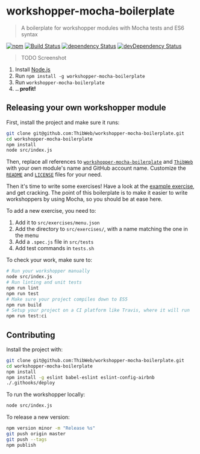 workshopper-mocha-boilerplate
==========

> A boilerplate for workshopper modules with Mocha tests and ES6 syntax

[![npm](https://img.shields.io/npm/v/workshopper-mocha-boilerplate.svg?style=flat-square)](https://www.npmjs.com/package/workshopper-mocha-boilerplate) [![Build Status](https://img.shields.io/travis/ThibWeb/workshopper-mocha-boilerplate.svg?style=flat-square)](https://travis-ci.org/ThibWeb/workshopper-mocha-boilerplate) [![dependency Status](https://img.shields.io/david/ThibWeb/workshopper-mocha-boilerplate.svg?style=flat-square)](https://david-dm.org/ThibWeb/workshopper-mocha-boilerplate) [![devDependency Status](https://img.shields.io/david/dev/ThibWeb/workshopper-mocha-boilerplate.svg?style=flat-square)](https://david-dm.org/ThibWeb/workshopper-mocha-boilerplate)

> TODO Screenshot

1. Install [Node.js](http://nodejs.org/)
2. Run `npm install -g workshopper-mocha-boilerplate`
3. Run `workshopper-mocha-boilerplate`
4. **.. profit!**

## Releasing your own workshopper module

First, install the project and make sure it runs:

```sh
git clone git@github.com:ThibWeb/workshopper-mocha-boilerplate.git
cd workshopper-mocha-boilerplate
npm install
node src/index.js
```

Then, replace all references to [`workshopper-mocha-boilerplate`](https://github.com/ThibWeb/workshopper-mocha-boilerplate/search?utf8=%E2%9C%93&q=workshopper-mocha-boilerplate) and [`ThibWeb`](https://github.com/ThibWeb/workshopper-mocha-boilerplate/search?utf8=%E2%9C%93&q=ThibWeb) with your own module's name and GitHub account name. Customize the [`README`](README.md) and [`LICENSE`](LICENSE) files for your need.

Then it's time to write some exercises! Have a look at the [example exercise](src/exercises/hello_world/), and get cracking. The point of this boilerplate is to make it easier to write workshoppers by using Mocha, so you should be at ease here.

To add a new exercise, you need to:

1. Add it to `src/exercises/menu.json`
2. Add the directory to `src/exercises/`, with a name matching the one in the menu
3. Add a `.spec.js` file in `src/tests`
4. Add test commands in `tests.sh`

To check your work, make sure to:

```sh
# Run your workshopper manually
node src/index.js
# Run linting and unit tests
npm run lint
npm run test
# Make sure your project compiles down to ES5
npm run build
# Setup your project on a CI platform like Travis, where it will run
npm run test:ci
```

## Contributing

Install the project with:

```sh
git clone git@github.com:ThibWeb/workshopper-mocha-boilerplate.git
cd workshopper-mocha-boilerplate
npm install
npm install -g eslint babel-eslint eslint-config-airbnb
./.githooks/deploy
```

To run the workshopper locally:

```sh
node src/index.js
```

To release a new version:

```sh
npm version minor -m "Release %s"
git push origin master
git push --tags
npm publish
```

